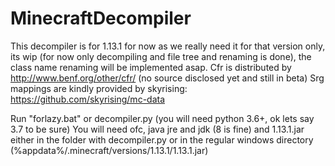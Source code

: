 # MinecraftDecompiler

This decompiler is for 1.13.1 for now as we really need it for that version only, its wip (for now only decompiling and file tree and renaming is done), the class name renaming will be implemented asap.
Cfr is distributed by http://www.benf.org/other/cfr/ (no source disclosed yet and still in beta)
Srg mappings are kindly provided by skyrising: https://github.com/skyrising/mc-data

Run "forlazy.bat" or decompiler.py (you will need python 3.6+, ok lets say 3.7 to be sure)
You will need ofc, java jre and jdk (8 is fine) and 1.13.1.jar either in the folder with decompiler.py or in the regular windows directory (%appdata%/.minecraft/versions/1.13.1/1.13.1.jar)
